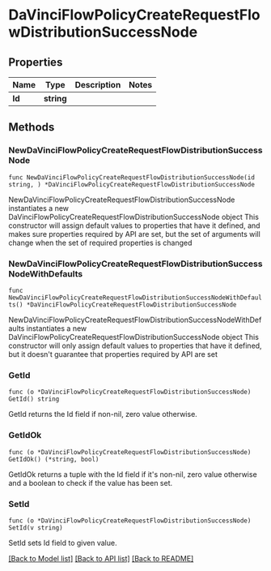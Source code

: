 # DaVinciFlowPolicyCreateRequestFlowDistributionSuccessNode

## Properties

Name | Type | Description | Notes
------------ | ------------- | ------------- | -------------
**Id** | **string** |  | 

## Methods

### NewDaVinciFlowPolicyCreateRequestFlowDistributionSuccessNode

`func NewDaVinciFlowPolicyCreateRequestFlowDistributionSuccessNode(id string, ) *DaVinciFlowPolicyCreateRequestFlowDistributionSuccessNode`

NewDaVinciFlowPolicyCreateRequestFlowDistributionSuccessNode instantiates a new DaVinciFlowPolicyCreateRequestFlowDistributionSuccessNode object
This constructor will assign default values to properties that have it defined,
and makes sure properties required by API are set, but the set of arguments
will change when the set of required properties is changed

### NewDaVinciFlowPolicyCreateRequestFlowDistributionSuccessNodeWithDefaults

`func NewDaVinciFlowPolicyCreateRequestFlowDistributionSuccessNodeWithDefaults() *DaVinciFlowPolicyCreateRequestFlowDistributionSuccessNode`

NewDaVinciFlowPolicyCreateRequestFlowDistributionSuccessNodeWithDefaults instantiates a new DaVinciFlowPolicyCreateRequestFlowDistributionSuccessNode object
This constructor will only assign default values to properties that have it defined,
but it doesn't guarantee that properties required by API are set

### GetId

`func (o *DaVinciFlowPolicyCreateRequestFlowDistributionSuccessNode) GetId() string`

GetId returns the Id field if non-nil, zero value otherwise.

### GetIdOk

`func (o *DaVinciFlowPolicyCreateRequestFlowDistributionSuccessNode) GetIdOk() (*string, bool)`

GetIdOk returns a tuple with the Id field if it's non-nil, zero value otherwise
and a boolean to check if the value has been set.

### SetId

`func (o *DaVinciFlowPolicyCreateRequestFlowDistributionSuccessNode) SetId(v string)`

SetId sets Id field to given value.



[[Back to Model list]](../README.md#documentation-for-models) [[Back to API list]](../README.md#documentation-for-api-endpoints) [[Back to README]](../README.md)


